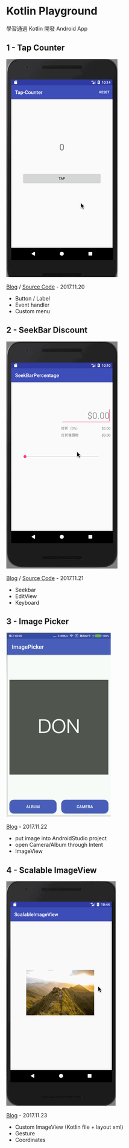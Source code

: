 # Kotlin Playground
學習通過 Kotlin 開發 Android App

## 1 - Tap Counter

![TapCounter](resources/tap-counter.gif)

[Blog](https://android.devdon.com/?p=35) / [Source Code](https://github.com/slamdon/kotlin-playground/tree/master/1-Tap-Counter) - 2017.11.20

 - Button / Label
 - Event handler
 - Custom menu

## 2 - SeekBar Discount

![SeekBar](resources/seekBarPercentage.gif)

[Blog](https://android.devdon.com/?p=43) / [Source Code](https://github.com/slamdon/kotlin-playground/tree/master/2-SeekBarPercentage) - 2017.11.21

 - Seekbar
 - EditView
 - Keyboard
 
## 3 - Image Picker
![Image Picker](resources/image-picker.gif)

[Blog](https://android.devdon.com/?p=61) - 2017.11.22

 - put image into AndroidStudio project
 - open Camera/Album through Intent
 - ImageView

## 4 - Scalable ImageView
![Scalable imageView](resources/scalable-ImageView.gif)

[Blog](https://android.devdon.com/?p=84) - 2017.11.23

 - Custom ImageView (Kotlin file + layout xml)
 - Gesture
 - Coordinates